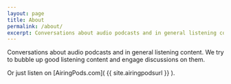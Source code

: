 ```yaml
---
layout: page
title: About
permalink: /about/
excerpt: Conversations about audio podcasts and in general listening content.
---
```


Conversations about audio podcasts and in general listening content. We try to bubble up good listening content and engage discussions on them.

Or just listen on [AiringPods.com]( {{ site.airingpodsurl }} ).

